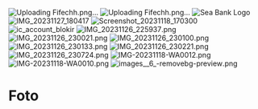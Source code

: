 ![Uploading Fifechh.png…]()
![Uploading Fifechh.png…]()
![Sea Bank Logo](https://github.com/lingoting/Foto/assets/150814680/63eefbc3-bc0e-48ff-bd29-a7a0018d935a)
![IMG_20231127_180417](https://github.com/lingoting/Foto/assets/150814680/93eba4e1-35ff-4b16-b070-967d16eb9712)
![Screenshot_20231118_170300](https://github.com/lingoting/Foto/assets/150814680/82c7273f-7e32-40e8-b1ab-6c489b00db9d)
![ic_account_blokir](https://github.com/lingoting/Foto/assets/150814680/0965ceea-af23-417c-a740-642dfc85efc4)
![IMG_20231126_225937](https://github.com/lingoting/Foto/assets/150814680/02a740d7-4977-4fd6-83f1-004e5b98007f).png
![IMG_20231126_230021](https://github.com/lingoting/Foto/assets/150814680/925d4a94-9dad-4fbe-9ac9-61cc2a363661).png
![IMG_20231126_230100](https://github.com/lingoting/Foto/assets/150814680/354164b6-fa8a-4c75-bdbc-cef2bd2d09b5).png
![IMG_20231126_230133](https://github.com/lingoting/Foto/assets/150814680/3256de15-cdb5-4b77-9dd4-dc06d3a188f9).png
![IMG_20231126_230221](https://github.com/lingoting/Foto/assets/150814680/9bf358f4-0290-4d73-b21d-84ac87b5c4cf).png
![IMG_20231126_230724](https://github.com/lingoting/Foto/assets/150814680/3d9811e4-e8e2-4851-9328-58427085bcc2).png
![IMG-20231118-WA0012](https://github.com/lingoting/Foto/assets/150814680/159eb7bf-2766-406f-bcd0-2149852dc68f).png
![IMG-20231118-WA0010](https://github.com/lingoting/Foto/assets/150814680/8d052fb8-10d9-4ffc-bc5f-40f3f886ca89).png
![images__6_-removebg-preview](https://github.com/lingoting/Foto/assets/150814680/4616b5e2-6a8e-445b-9ef1-717e19e8fa76).png
# Foto
